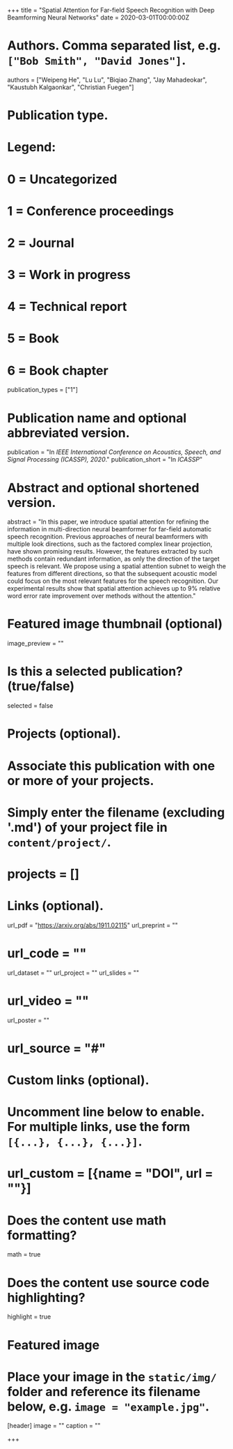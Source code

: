 +++
title = "Spatial Attention for Far-field Speech Recognition with Deep Beamforming Neural Networks"
date = 2020-03-01T00:00:00Z

# Authors. Comma separated list, e.g. `["Bob Smith", "David Jones"]`.
authors = ["Weipeng He", "Lu Lu", "Biqiao Zhang", "Jay Mahadeokar", "Kaustubh Kalgaonkar", "Christian Fuegen"]

# Publication type.
# Legend:
# 0 = Uncategorized
# 1 = Conference proceedings
# 2 = Journal
# 3 = Work in progress
# 4 = Technical report
# 5 = Book
# 6 = Book chapter
publication_types = ["1"]

# Publication name and optional abbreviated version.
publication = "In *IEEE International Conference on Acoustics, Speech, and Signal Processing (ICASSP), 2020*."
publication_short = "In *ICASSP*"

# Abstract and optional shortened version.
abstract = "In this paper, we introduce spatial attention for refining the information in multi-direction neural beamformer for far-field automatic speech recognition. Previous approaches of neural beamformers with multiple look directions, such as the factored complex linear projection, have shown promising results. However, the features extracted by such methods contain redundant information, as only the direction of the target speech is relevant. We propose using a spatial attention subnet to weigh the features from different directions, so that the subsequent acoustic model could focus on the most relevant features for the speech recognition. Our experimental results show that spatial attention achieves up to 9% relative word error rate improvement over methods without the attention."

# Featured image thumbnail (optional)
image_preview = ""

# Is this a selected publication? (true/false)
selected = false

# Projects (optional).
#   Associate this publication with one or more of your projects.
#   Simply enter the filename (excluding '.md') of your project file in `content/project/`.
# projects = []

# Links (optional).
url_pdf = "https://arxiv.org/abs/1911.02115"
url_preprint = ""
# url_code = ""
url_dataset = ""
url_project = ""
url_slides = ""
# url_video = ""
url_poster = ""
# url_source = "#"

# Custom links (optional).
#   Uncomment line below to enable. For multiple links, use the form `[{...}, {...}, {...}]`.
# url_custom = [{name = "DOI", url = ""}] 
# Does the content use math formatting?
math = true

# Does the content use source code highlighting?
highlight = true

# Featured image
# Place your image in the `static/img/` folder and reference its filename below, e.g. `image = "example.jpg"`.
[header]
image = ""
caption = ""

+++

